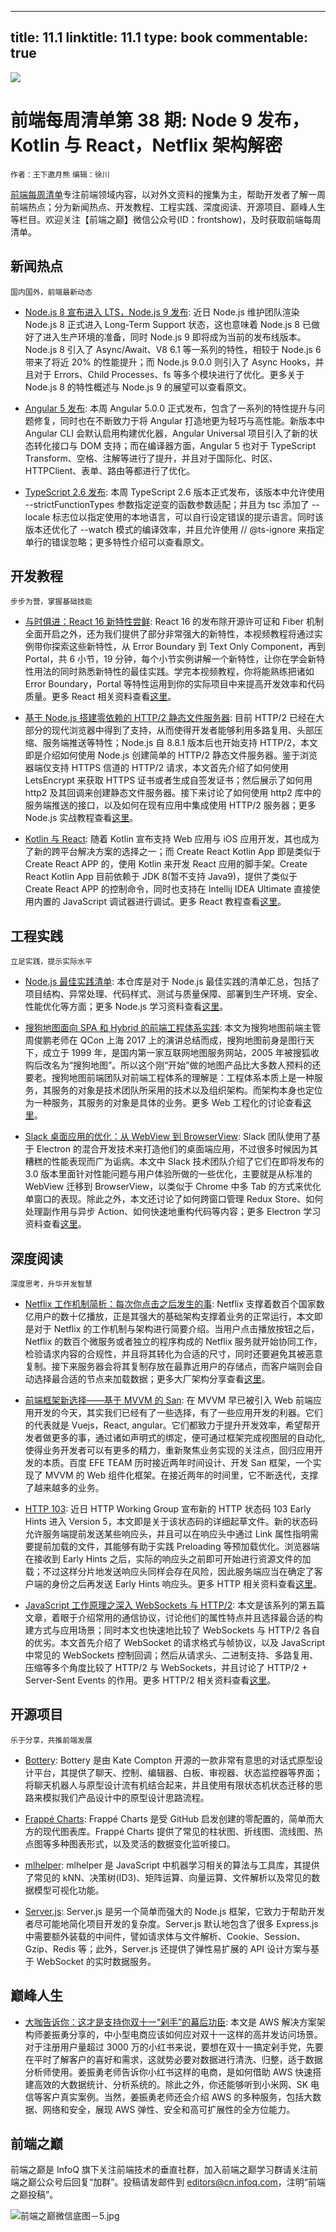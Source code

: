 
---
title: 11.1
linktitle: 11.1
type: book
commentable: true
---

![](http://upload-images.jianshu.io/upload_images/1647496-2ce7598e6987d9af.jpg?imageMogr2/auto-orient/strip%7CimageView2/2/w/1240)

# 前端每周清单第 38 期: Node 9 发布，Kotlin 与 React，Netflix 架构解密

`作者：王下邀月熊` `编辑：徐川`

[前端每周清单](http://www.infoq.com/cn/FE-Weekly)专注前端领域内容，以对外文资料的搜集为主，帮助开发者了解一周前端热点；分为新闻热点、开发教程、工程实践、深度阅读、开源项目、巅峰人生等栏目。欢迎关注【前端之巅】微信公众号(ID：frontshow)，及时获取前端每周清单。

## 新闻热点

`国内国外，前端最新动态`

- [Node.js 8 宣布进入 LTS，Node.js 9 发布](https://parg.co/UcV): 近日 Node.js 维护团队渲染 Node.js 8 正式进入 Long-Term Support 状态，这也意味着 Node.js 8 已做好了进入生产环境的准备，同时 Node.js 9 即将成为当前的发布线版本。Node.js 8 引入了 Async/Await、V8 6.1 等一系列的特性，相较于 Node.js 6 带来了将近 20% 的性能提升；而 Node.js 9.0.0 则引入了 Async Hooks，并且对于 Errors、Child Processes、fs 等多个模块进行了优化。更多关于 Node.js 8 的特性概述与 Node.js 9 的展望可以查看原文。

- [Angular 5 发布](https://parg.co/Uc1): 本周 Angular 5.0.0 正式发布，包含了一系列的特性提升与问题修复，同时也在不断致力于将 Angular 打造地更为轻巧与高性能。新版本中 Angular CLI 会默认启用构建优化器，Angular Universal 项目引入了新的状态转化接口与 DOM 支持；而在编译器方面，Angular 5 也对于 TypeScript Transform、空格、注解等进行了提升，并且对于国际化、时区、HTTPClient、表单、路由等都进行了优化。

- [TypeScript 2.6 发布](https://parg.co/UKE): 本周 TypeScript 2.6 版本正式发布，该版本中允许使用 --strictFunctionTypes 参数指定逆变的函数参数适配；并且为 tsc 添加了 --locale 标志位以指定使用的本地语言，可以自行设定错误的提示语言。同时该版本还优化了 --watch 模式的编译效率，并且允许使用 // @ts-ignore 来指定单行的错误忽略；更多特性介绍可以查看原文。

## 开发教程

`步步为营，掌握基础技能`

- [与时俱进：React 16 新特性尝鲜](https://parg.co/UKd): React 16 的发布除开源许可证和 Fiber 机制全面开启之外，还为我们提供了部分非常强大的新特性，本视频教程将通过实例带你探索这些新特性，从 Error Boundary 到 Text Only Component，再到 Portal，共 6 小节，19 分钟，每个小节实例讲解一个新特性，让你在学会新特性用法的同时熟悉新特性的最佳实践。学完本视频教程，你将能熟练把诸如 Error Boundary，Portal 等特性运用到你的实际项目中来提高开发效率和代码质量。更多 React 相关资料查看[这里](https://parg.co/UHK)。

- [基于 Node.js 搭建零依赖的 HTTP/2 静态文件服务器](https://parg.co/UKq): 目前 HTTP/2 已经在大部分的现代浏览器中得到了支持，从而使得开发者能够利用多路复用、头部压缩、服务端推送等特性；Node.js 自 8.8.1 版本后也开始支持 HTTP/2，本文即是介绍如何使用 Node.js 创建简单的 HTTP/2 静态文件服务器。鉴于浏览器端仅支持 HTTPS 信道的 HTTP/2 请求，本文首先介绍了如何使用 LetsEncrypt 来获取 HTTPS 证书或者生成自签发证书；然后展示了如何用 http2 及其回调来创建静态文件服务器。接下来讨论了如何使用 http2 库中的服务端推送的接口，以及如何在现有应用中集成使用 HTTP/2 服务器；更多 Node.js 实战教程查看[这里](https://parg.co/UKQ)。

- [Kotlin 与 React](https://github.com/JetBrains/create-react-kotlin-app): 随着 Kotlin 宣布支持 Web 应用与 iOS 应用开发，其也成为了新的跨平台解决方案的选择之一；而 Create React Kotlin App 即是类似于 Create React APP 的，使用 Kotlin 来开发 React 应用的脚手架。Create React Kotlin App 目前依赖于 JDK 8(暂不支持 Java9)，提供了类似于 Create React APP 的控制命令，同时也支持在 Intellij IDEA Ultimate 直接使用内置的 JavaScript 调试器进行调试。更多 React 教程查看[这里](https://parg.co/UKC)。

## 工程实践

`立足实践，提示实际水平`

- [Node.js 最佳实践清单](https://github.com/i0natan/nodebestpractices): 本仓库是对于 Node.js 最佳实践的清单汇总，包括了项目结构、异常处理、代码样式、测试与质量保障、部署到生产环境、安全、性能优化等方面；更多 Node.js 学习资料查看[这里](https://parg.co/be0)。

- [搜狗地图面向 SPA 和 Hybrid 的前端工程体系实践](https://parg.co/UKS): 本文为搜狗地图前端主管周俊鹏老师在 QCon 上海 2017 上的演讲总结而成，搜狗地图前身是图行天下，成立于 1999 年，是国内第一家互联网地图服务网站，2005 年被搜狐收购后改名为“搜狗地图”。所以这个刚“开始”做的地图产品比大多数人预料的还要老。搜狗地图前端团队对前端工程体系的理解是：工程体系本质上是一种服务，其服务的对象是技术团队所采用的技术以及组织架构。而架构本身也定位为一种服务，其服务的对象是具体的业务。更多 Web 工程化的讨论查看[这里](https://parg.co/UKh)。

- [Slack 桌面应用的优化：从 WebView 到 BrowserView](https://parg.co/UKp): Slack 团队使用了基于 Electron 的混合开发技术来打造他们的桌面端应用，不过很多时候因为其糟糕的性能表现而广为诟病。本文中 Slack 技术团队介绍了它们在即将发布的 3.0 版本里面针对性能问题与用户体验所做的一些优化，主要就是从标准的 WebView 迁移到 BrowserView，以类似于 Chrome 中多 Tab 的方式来优化单窗口的表现。除此之外，本文还讨论了如何跨窗口管理 Redux Store、如何处理副作用与异步 Action、如何快速地重构代码等内容；更多 Electron 学习资料查看[这里](https://parg.co/UK4)。

## 深度阅读

`深度思考，升华开发智慧`

- [Netflix 工作机制简析：每次你点击之后发生的事](https://parg.co/UKc): Netflix 支撑着数百个国家数亿用户的数十亿播放，正是其强大的基础架构支撑着业务的正常运行，本文即是对于 Netflix 的工作机制与架构进行简要介绍。当用户点击播放按钮之后，Netflix 的数百个微服务或者独立的程序构成的 Netflix 服务就开始协同工作，检验请求内容的合规性，并且将其转化为合适的尺寸，同时还要避免其被恶意复制。接下来服务器会将其复制存放在最靠近用户的存储点，而客户端则会自动选择最合适的节点来加载数据；更多大厂架构分享查看[这里](https://parg.co/UHH)。

- [前端框架新选择——基于 MVVM 的 San](https://parg.co/UKK): 在 MVVM 早已被引入 Web 前端应用开发的今天，其实我们已经有了一些选择，有了一些应用开发的利器。它们的代表就是 Vuejs，React, angular。它们都致力于提升开发效率，希望帮开发者做更多的事，通过诸如声明式的绑定，便可通过框架完成视图层的自动化, 使得业务开发者可以有更多的精力，重新聚焦业务实现的关注点，回归应用开发的本质。百度 EFE TEAM 历时接近两年时间设计、开发 San 框架，一个实现了 MVVM 的 Web 组件化框架。在接近两年的时间里，它不断迭代，支撑了越来越多的业务。

- [HTTP 103](https://parg.co/Uc8): 近日 HTTP Working Group 宣布新的 HTTP 状态码 103 Early Hints 进入 Version 5，本文即是关于该状态码的详细起草文件。新的状态码允许服务端提前发送某些响应头，并且可以在响应头中通过 Link 属性指明需要提前加载的文件，其能够有助于实践 Preloading 等预加载优化。浏览器端在接收到 Early Hints 之后，实际的响应头之前即可开始进行资源文件的加载；不过这样分片地发送响应头同样会存在风险，因此服务端应当在确定了客户端的身份之后再发送 Early Hints 响应头。更多 HTTP 相关资料查看[这里](https://parg.co/UUN)。

- [JavaScript 工作原理之深入 WebSockets 与 HTTP/2](https://parg.co/UKu): 本文是该系列的第五篇文章，着眼于介绍常用的通信协议，讨论他们的属性特点并且选择最合适的构建方式与应用场景；同时本文也快速地比较了 WebSockets 与 HTTP/2 各自的优劣。本文首先介绍了 WebSocket 的请求格式与帧协议，以及 JavaScript 中常见的 WebSockets 控制回调；然后从请求头、二进制支持、多路复用、压缩等多个角度比较了 HTTP/2 与 WebSockets，并且讨论了 HTTP/2 + Server-Sent Events 的作用。更多 HTTP/2 相关资料查看[这里](https://parg.co/UUN)。

## 开源项目

`乐于分享，共推前端发展`

- [Bottery](https://parg.co/Uck): Bottery 是由 Kate Compton 开源的一款非常有意思的对话式原型设计平台，其提供了聊天、控制、编辑器、白板、审视器、状态监控器等界面；将聊天机器人与原型设计流有机结合起来，并且使用有限状态机状态迁移的思路来模拟我们产品设计中的原型设计思路流程。

- [Frappé Charts](https://frappe.github.io/charts/): Frappé Charts 是受 GitHub 启发创建的零配置的，简单而大方的现代图表库。Frappé Charts 提供了常见的柱状图、折线图、流线图、热点图等多种图表形式，以及灵活的数据变化监听接口。

- [mlhelper](https://github.com/laoqiren/mlhelper): mlhelper 是 JavaScript 中机器学习相关的算法与工具库，其提供了常见的 kNN、决策树(ID3)、矩阵运算、向量运算、文件解析以及常见的数据模型可视化功能。

- [Server.js](https://github.com/franciscop/server): Server.js 是另一个简单而强大的 Node.js 框架，它致力于帮助开发者尽可能地简化项目开发的复杂度。Server.js 默认地包含了很多 Express.js 中需要额外装载的中间件，譬如请求体与文件解析、Cookie、Session、Gzip、Redis 等；此外，Server.js 还提供了弹性易扩展的 API 设计方案与基于 WebSocket 的实时数据服务。

## 巅峰人生

- [大咖告诉你：这才是支持你双十一“剁手”的幕后功臣](https://parg.co/UK0): 本文是 AWS 解决方案架构师姜振勇分享的，中小型电商应该如何应对双十一这样的高并发访问场景。对于注册用户量超过 3000 万的小红书来说，要想在双十一搞定剁手党，先要在平时了解客户的喜好和需求，这就势必要对数据进行清洗、归整，适于数据分析师使用。姜振勇老师告诉你小红书这样的电商，是如何借助 AWS 快速搭建高效的大数据统计、分析系统的。除此之外，你还能够听到小米网、SK 电信等客户真实案例。当然，姜振勇老师还会介绍 AWS 的多种服务，包括大数据、网络和安全，展现 AWS 弹性、安全和高可扩展性的全方位能力。

## 前端之巅

前端之巅是 InfoQ 旗下关注前端技术的垂直社群，加入前端之巅学习群请关注前端之巅公众号后回复“加群”。投稿请发邮件到 editors@cn.infoq.com，注明“前端之巅投稿”。

![前端之巅微信底图－5.jpg](http://upload-images.jianshu.io/upload_images/1647496-01712a993d2b23de.jpg?imageMogr2/auto-orient/strip%7CimageView2/2/w/1240)

    